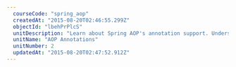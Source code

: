 ```yaml
---
  courseCode: "spring_aop"
  createdAt: "2015-08-20T02:46:55.299Z"
  objectId: "lbehPrPlcS"
  unitDescription: "Learn about Spring AOP's annotation support. Understand the various AOP concepts like Aspects, pointcuts and join points. Then implement them using Spring AOP annotations. "
  unitName: "AOP Annotations"
  unitNumber: 2
  updatedAt: "2015-08-20T02:47:52.912Z"
---
```


